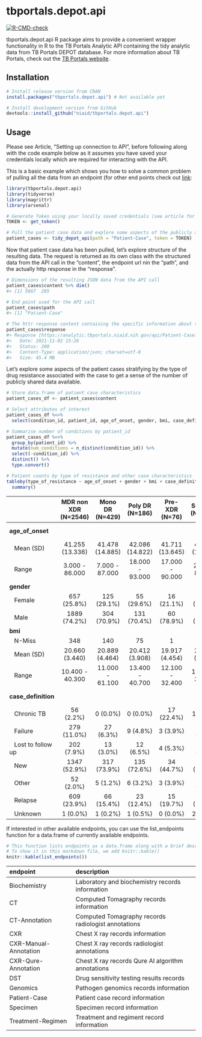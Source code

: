 
<!-- README.md is generated from README.Rmd. Please edit that file -->

# tbportals.depot.api

<!-- badges: start -->

[![R-CMD-check](https://github.com/niaid/tbportals.depot.api/workflows/R-CMD-check/badge.svg)](https://github.com/niaid/tbportals.depot.api/actions)
<!-- badges: end -->

tbportals.depot.api R package aims to provide a convenient wrapper
functionality in R to the TB Portals Analytic API containing the tidy
analytic data from TB Portals DEPOT database. For more information about
TB Portals, check out the [TB Portals
website](https://tbportals.niaid.nih.gov/).

## Installation

``` r
# Install release version from CRAN
install.packages("tbportals.depot.api") # Not available yet

# Install development version from GitHub
devtools::install_github("niaid/tbportals.depot.api")
```

## Usage

Please see Article, “Setting up connection to API”, before following
along with the code example below as it assumes you have saved your
credentials locally which are required for interacting with the API.

This is a basic example which shows you how to solve a common problem of
pulling all the data from an endpoint (for other end points check out
[link](https://analytic.tbportals.niaid.nih.gov/index.html):

``` r
library(tbportals.depot.api)
library(tidyverse)
library(magrittr)
library(arsenal)

# Generate Token using your locally saved credentials (see article for how to set up)
TOKEN <- get_token()

# Pull the patient case data and explore some aspects of the publicly available cases
patient_cases <- tidy_depot_api(path = "Patient-Case", token = TOKEN)
```

Now that patient case data has been pulled, let’s explore structure of
the resulting data. The request is returned as its own class with the
structured data from the API call in the “content”, the endpoint url nin
the “path”, and the actually http response in the “response”.

``` r
# Dimensions of the resulting JSON data from the API call
patient_cases$content %>% dim()
#> [1] 5867  205

# End point used for the API call
patient_cases$path
#> [1] "Patient-Case"

# The httr response content containing the specific information about the call
patient_cases$response
#> Response [https://analytic.tbportals.niaid.nih.gov/api/Patient-Case?returnCsv=false&cohortId=]
#>   Date: 2021-11-02 15:26
#>   Status: 200
#>   Content-Type: application/json; charset=utf-8
#>   Size: 45.4 MB
```

Let’s explore some aspects of the patient cases stratifying by the type
of drug resistance associated with the case to get a sense of the number
of publicly shared data available.

``` r
# Store data.frame of patient case characteristics
patient_cases_df <- patient_cases$content

# Select attributes of interest
patient_cases_df %<>%
  select(condition_id, patient_id, age_of_onset, gender, bmi, case_definition, type_of_resistance)

# Summarise number of conditions by patient_id
patient_cases_df %<>%
  group_by(patient_id) %>%
  mutate(num_conditions = n_distinct(condition_id)) %>%
  select(-condition_id) %>%
  distinct() %>%
  type.convert()

# Patient counts by type of resistance and other case characteristics
tableby(type_of_resistance ~ age_of_onset + gender + bmi + case_definition, data = patient_cases_df) %>%
  summary()
```

|                      | MDR non XDR (N=2546) | Mono DR (N=429) | Poly DR (N=186) | Pre-XDR (N=76)  | Sensitive (N=1716) |   XDR (N=914)   | Total (N=5867)  |    p value |
|:---------------------|:--------------------:|:---------------:|:---------------:|:---------------:|:------------------:|:---------------:|:---------------:|-----------:|
| **age\_of\_onset**   |                      |                 |                 |                 |                    |                 |                 | &lt; 0.001 |
|    Mean (SD)         |   41.255 (13.336)    | 41.478 (14.885) | 42.086 (14.822) | 41.711 (13.645) |  43.300 (15.463)   | 41.431 (12.891) | 41.929 (14.114) |            |
|    Range             |    3.000 - 86.000    | 7.000 - 87.000  | 18.000 - 93.000 | 17.000 - 90.000 |   2.000 - 89.000   | 15.000 - 84.000 | 2.000 - 93.000  |            |
| **gender**           |                      |                 |                 |                 |                    |                 |                 |      0.363 |
|    Female            |     657 (25.8%)      |   125 (29.1%)   |   55 (29.6%)    |   16 (21.1%)    |    478 (27.9%)     |   244 (26.7%)   |  1575 (26.8%)   |            |
|    Male              |     1889 (74.2%)     |   304 (70.9%)   |   131 (70.4%)   |   60 (78.9%)    |    1238 (72.1%)    |   670 (73.3%)   |  4292 (73.2%)   |            |
| **bmi**              |                      |                 |                 |                 |                    |                 |                 |      0.009 |
|    N-Miss            |         348          |       140       |       75        |        1        |        745         |       69        |      1378       |            |
|    Mean (SD)         |    20.660 (3.440)    | 20.889 (4.464)  | 20.412 (3.908)  | 19.917 (4.454)  |   21.075 (3.713)   | 20.620 (3.628)  | 20.738 (3.643)  |            |
|    Range             |   10.400 - 40.300    | 11.000 - 61.100 | 13.400 - 40.700 | 12.100 - 32.400 |  11.700 - 36.500   | 11.800 - 38.600 | 10.400 - 61.100 |            |
| **case\_definition** |                      |                 |                 |                 |                    |                 |                 | &lt; 0.001 |
|    Chronic TB        |      56 (2.2%)       |    0 (0.0%)     |    0 (0.0%)     |   17 (22.4%)    |      1 (0.1%)      |    53 (5.8%)    |   127 (2.2%)    |            |
|    Failure           |     279 (11.0%)      |    27 (6.3%)    |    9 (4.8%)     |    3 (3.9%)     |     28 (1.6%)      |   282 (30.9%)   |   628 (10.7%)   |            |
|    Lost to follow up |      202 (7.9%)      |    13 (3.0%)    |    12 (6.5%)    |    4 (5.3%)     |     41 (2.4%)      |    56 (6.1%)    |   328 (5.6%)    |            |
|    New               |     1347 (52.9%)     |   317 (73.9%)   |   135 (72.6%)   |   34 (44.7%)    |    1434 (83.6%)    |   233 (25.5%)   |  3500 (59.7%)   |            |
|    Other             |      52 (2.0%)       |    5 (1.2%)     |    6 (3.2%)     |    3 (3.9%)     |     21 (1.2%)      |    41 (4.5%)    |   128 (2.2%)    |            |
|    Relapse           |     609 (23.9%)      |   66 (15.4%)    |   23 (12.4%)    |   15 (19.7%)    |    189 (11.0%)     |   249 (27.2%)   |  1151 (19.6%)   |            |
|    Unknown           |       1 (0.0%)       |    1 (0.2%)     |    1 (0.5%)     |    0 (0.0%)     |      2 (0.1%)      |    0 (0.0%)     |    5 (0.1%)     |            |

If interested in other available endpoints, you can use the
list\_endpoints function for a data.frame of currently available
endpoints.

``` r
# This function lists endpoints as a data.frame along with a brief description. 
# To show it in this markdown file, we add knitr::kable()
knitr::kable(list_endpoints())
```

| endpoint              | description                                         |
|:----------------------|:----------------------------------------------------|
| Biochemistry          | Laboratory and biochemistry records information     |
| CT                    | Computed Tomagraphy records information             |
| CT-Annotation         | Computed Tomagraphy records radiologist annotations |
| CXR                   | Chest X ray records information                     |
| CXR-Manual-Annotation | Chest X ray records radiologist annotations         |
| CXR-Qure-Annotation   | Chest X ray records Qure AI algorithm annotations   |
| DST                   | Drug sensitivity testing results records            |
| Genomics              | Pathogen genomics records information               |
| Patient-Case          | Patient case record information                     |
| Specimen              | Specimen record information                         |
| Treatment-Regimen     | Treatment and regiment record information           |
